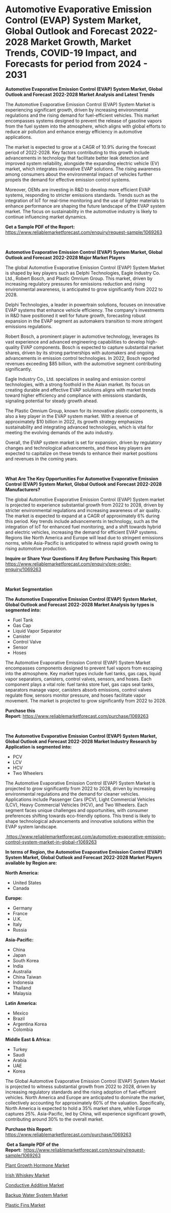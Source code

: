 <p><h1>Automotive Evaporative Emission Control (EVAP) System Market, Global Outlook and Forecast 2022-2028 Market Growth, Market Trends, COVID-19 Impact, and Forecasts for period from 2024 - 2031</h1></p><p><strong>Automotive Evaporative Emission Control (EVAP) System Market, Global Outlook and Forecast 2022-2028 Market Analysis and Latest Trends</strong></p>
<p><p>The Automotive Evaporative Emission Control (EVAP) System Market is experiencing significant growth, driven by increasing environmental regulations and the rising demand for fuel-efficient vehicles. This market encompasses systems designed to prevent the release of gasoline vapors from the fuel system into the atmosphere, which aligns with global efforts to reduce air pollution and enhance energy efficiency in automotive applications.</p><p>The market is expected to grow at a CAGR of 10.9% during the forecast period of 2022-2028. Key factors contributing to this growth include advancements in technology that facilitate better leak detection and improved system reliability, alongside the expanding electric vehicle (EV) market, which integrates innovative EVAP solutions. The rising awareness among consumers about the environmental impact of vehicles further propels the demand for effective emission control systems.</p><p>Moreover, OEMs are investing in R&D to develop more efficient EVAP systems, responding to stricter emissions standards. Trends such as the integration of IoT for real-time monitoring and the use of lighter materials to enhance performance are shaping the future landscape of the EVAP system market. The focus on sustainability in the automotive industry is likely to continue influencing market dynamics.</p></p>
<p><strong>Get a Sample PDF of the Report:&nbsp;</strong> <a href="https://www.reliablemarketforecast.com/enquiry/request-sample/1069263">https://www.reliablemarketforecast.com/enquiry/request-sample/1069263</a></p>
<p>&nbsp;</p>
<p><strong>Automotive Evaporative Emission Control (EVAP) System Market, Global Outlook and Forecast 2022-2028 Major Market Players</strong></p>
<p><p>The global Automotive Evaporative Emission Control (EVAP) System Market is shaped by key players such as Delphi Technologies, Eagle Industry Co. Ltd., Robert Bosch, and Plastic Omnium Group. This market, driven by increasing regulatory pressures for emissions reduction and rising environmental awareness, is anticipated to grow significantly from 2022 to 2028.</p><p>Delphi Technologies, a leader in powertrain solutions, focuses on innovative EVAP systems that enhance vehicle efficiency. The company's investments in R&D have positioned it well for future growth, forecasting robust expansion in the EVAP segment as automakers transition to more stringent emissions regulations.</p><p>Robert Bosch, a prominent player in automotive technology, leverages its vast experience and advanced engineering capabilities to develop high-quality EVAP components. Bosch is expected to capture substantial market shares, driven by its strong partnerships with automakers and ongoing advancements in emission control technologies. In 2022, Bosch reported revenues exceeding $85 billion, with the automotive segment contributing significantly.</p><p>Eagle Industry Co., Ltd. specializes in sealing and emission control technologies, with a strong foothold in the Asian market. Its focus on creating durable and effective EVAP solutions aligns with market trends toward higher efficiency and compliance with emissions standards, signaling potential for steady growth ahead.</p><p>The Plastic Omnium Group, known for its innovative plastic components, is also a key player in the EVAP system market. With a revenue of approximately $10 billion in 2022, its growth strategy emphasizes sustainability and integrating advanced technologies, which is vital for meeting the evolving demands of the auto industry.</p><p>Overall, the EVAP system market is set for expansion, driven by regulatory changes and technological advancements, and these key players are expected to capitalize on these trends to enhance their market positions and revenues in the coming years.</p></p>
<p>&nbsp;</p>
<p><strong>What Are The Key Opportunities For Automotive Evaporative Emission Control (EVAP) System Market, Global Outlook and Forecast 2022-2028 Manufacturers?</strong></p>
<p><p>The global Automotive Evaporative Emission Control (EVAP) System market is projected to experience substantial growth from 2022 to 2028, driven by stricter environmental regulations and increasing awareness of air quality. The market is expected to expand at a CAGR of approximately 6% during this period. Key trends include advancements in technology, such as the integration of IoT for enhanced fuel monitoring, and a shift towards hybrid and electric vehicles, increasing the demand for efficient EVAP systems. Regions like North America and Europe will lead due to stringent emissions norms, while Asia-Pacific is anticipated to witness rapid growth owing to rising automotive production.</p></p>
<p><strong>Inquire or Share Your Questions If Any Before Purchasing This Report:</strong> <a href="https://www.reliablemarketforecast.com/enquiry/pre-order-enquiry/1069263">https://www.reliablemarketforecast.com/enquiry/pre-order-enquiry/1069263</a></p>
<p>&nbsp;</p>
<p><strong>Market Segmentation</strong></p>
<p><strong>The Automotive Evaporative Emission Control (EVAP) System Market, Global Outlook and Forecast 2022-2028 Market Analysis by types is segmented into:</strong></p>
<p><ul><li>Fuel Tank</li><li>Gas Cap</li><li>Liquid Vapor Separator</li><li>Canister</li><li>Control Valve</li><li>Sensor</li><li>Hoses</li></ul></p>
<p><p>The Automotive Evaporative Emission Control (EVAP) System Market encompasses components designed to prevent fuel vapors from escaping into the atmosphere. Key market types include fuel tanks, gas caps, liquid vapor separators, canisters, control valves, sensors, and hoses. Each component plays a vital role: fuel tanks store fuel, gas caps seal tanks, separators manage vapor, canisters absorb emissions, control valves regulate flow, sensors monitor pressure, and hoses facilitate vapor movement. The market is projected to grow significantly from 2022 to 2028.</p></p>
<p><strong>Purchase this Report:&nbsp;</strong><a href="https://www.reliablemarketforecast.com/purchase/1069263">https://www.reliablemarketforecast.com/purchase/1069263</a></p>
<p>&nbsp;</p>
<p><strong>The Automotive Evaporative Emission Control (EVAP) System Market, Global Outlook and Forecast 2022-2028 Market Industry Research by Application is segmented into:</strong></p>
<p><ul><li>PCV</li><li>LCV</li><li>HCV</li><li>Two Wheelers</li></ul></p>
<p><p>The Automotive Evaporative Emission Control (EVAP) System Market is projected to grow significantly from 2022 to 2028, driven by increasing environmental regulations and the demand for cleaner vehicles. Applications include Passenger Cars (PCV), Light Commercial Vehicles (LCV), Heavy Commercial Vehicles (HCV), and Two Wheelers. Each segment faces unique challenges and opportunities, with consumer preferences shifting towards eco-friendly options. This trend is likely to shape technological advancements and innovative solutions within the EVAP system landscape.</p></p>
<p><a href="https://www.reliablemarketforecast.com/automotive-evaporative-emission-control-system-market-in-global-r1069263">&nbsp;https://www.reliablemarketforecast.com/automotive-evaporative-emission-control-system-market-in-global-r1069263</a></p>
<p><strong>In terms of Region, the Automotive Evaporative Emission Control (EVAP) System Market, Global Outlook and Forecast 2022-2028 Market Players available by Region are:</strong></p>
<p>
    <p> <strong> North America: </strong>
        <ul>
            <li>United States</li>
            <li>Canada</li>
        </ul>
        </p> 
    <p> <strong> Europe: </strong>
        <ul>
            <li>Germany</li>
            <li>France</li>
            <li>U.K.</li>
            <li>Italy</li>
            <li>Russia</li>
        </ul>
        </p> 
    <p> <strong> Asia-Pacific: </strong>
        <ul>
            <li>China</li>
            <li>Japan</li>
            <li>South Korea</li>
            <li>India</li>
            <li>Australia</li>
            <li>China Taiwan</li>
            <li>Indonesia</li>
            <li>Thailand</li>
            <li>Malaysia</li>
        </ul>
        </p> 
    <p> <strong> Latin America: </strong>
        <ul>
            <li>Mexico</li>
            <li>Brazil</li>
            <li>Argentina Korea</li>
            <li>Colombia</li>
        </ul>
        </p> 
    <p> <strong> Middle East & Africa: </strong>
        <ul>
            <li>Turkey</li>
            <li>Saudi</li>
            <li>Arabia</li>
            <li>UAE</li>
            <li>Korea</li>
        </ul>
    </p>
    </p>
<p><p>The Global Automotive Evaporative Emission Control (EVAP) System Market is projected to witness substantial growth from 2022 to 2028, driven by increasing regulatory standards and the rising adoption of fuel-efficient vehicles. North America and Europe are anticipated to dominate the market, collectively accounting for approximately 60% of the valuation. Specifically, North America is expected to hold a 35% market share, while Europe captures 25%. Asia-Pacific, led by China, will experience significant growth, contributing around 30% to the overall market.</p></p>
<p><strong>Purchase this Report: </strong><a href="https://www.reliablemarketforecast.com/purchase/1069263">https://www.reliablemarketforecast.com/purchase/1069263</a></p>
<p>&nbsp;<strong>Get a Sample PDF of the Report:&nbsp;&nbsp;</strong><a href="https://www.reliablemarketforecast.com/enquiry/request-sample/1069263">https://www.reliablemarketforecast.com/enquiry/request-sample/1069263</a></p>
<p><strong></strong></p>
<p><p><a href="https://issuu.com/reportprime-2/docs/plant-growth-hormone-market-size-20_f6d58e6f1a065b">Plant Growth Hormone Market</a></p><p><a href="https://www.linkedin.com/pulse/irish-whiskey-market-overview-global-trends-future-prospects-weuwe?trackingId=PHOsfnabSN6gibV6tDGBWA%3D%3D">Irish Whiskey Market</a></p><p><a href="https://issuu.com/reportprime-2/docs/conductive-additive-market-size-203_963945b9c69af1">Conductive Additive Market</a></p><p><a href="https://medium.com/@joseph.baker466547/the-backup-water-system-market-has-grown-significantly-as-a-result-of-several-important-causes-8c0a41f4a589">Backup Water System Market</a></p><p><a href="https://medium.com/@bulahhamill88/the-comprehensive-plastic-fins-market-research-report-is-essential-for-understanding-current-61d7c39e226f">Plastic Fins Market</a></p></p>